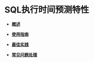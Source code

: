 # SQL执行时间预测特性

-   **[概述](概述-14.md)**

-   **[使用指南](使用指南.md)**

-   **[最佳实践](最佳实践.md)**

-   **[常见问题处理](常见问题处理.md)**
